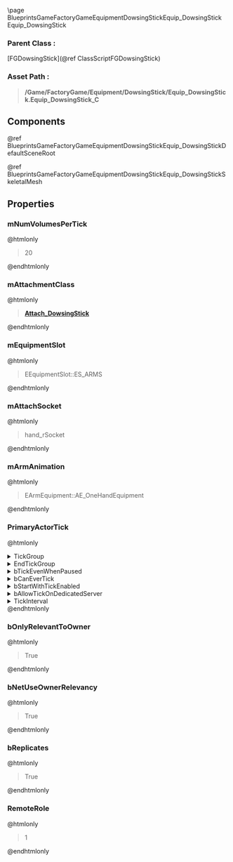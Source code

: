 \page BlueprintsGameFactoryGameEquipmentDowsingStickEquip_DowsingStick Equip_DowsingStick
### Parent Class :
[FGDowsingStick](@ref ClassScriptFGDowsingStick)
### Asset Path :
<b><blockquote>/Game/FactoryGame/Equipment/DowsingStick/Equip_DowsingStick.Equip_DowsingStick_C</blockquote></b>
## Components

@ref BlueprintsGameFactoryGameEquipmentDowsingStickEquip_DowsingStickDefaultSceneRoot

@ref BlueprintsGameFactoryGameEquipmentDowsingStickEquip_DowsingStickSkeletalMesh

## Properties

### mNumVolumesPerTick
@htmlonly
<blockquote>20</blockquote>
@endhtmlonly

### mAttachmentClass
@htmlonly
<b><a href="_blueprints_game_factory_game_equipment_dowsing_stick_attach__dowsing_stick.html"><blockquote>Attach_DowsingStick</blockquote></a></b>
@endhtmlonly

### mEquipmentSlot
@htmlonly
<blockquote>EEquipmentSlot::ES_ARMS</blockquote>
@endhtmlonly

### mAttachSocket
@htmlonly
<blockquote>hand_rSocket</blockquote>
@endhtmlonly

### mArmAnimation
@htmlonly
<blockquote>EArmEquipment::AE_OneHandEquipment</blockquote>
@endhtmlonly

### PrimaryActorTick
@htmlonly
<details>
 <summary>TickGroup</summary>
<blockquote>0</blockquote>
</details>
<details>
 <summary>EndTickGroup</summary>
<blockquote>0</blockquote>
</details>
<details>
 <summary>bTickEvenWhenPaused</summary>
<blockquote>False</blockquote>
</details>
<details>
 <summary>bCanEverTick</summary>
<blockquote>True</blockquote>
</details>
<details>
 <summary>bStartWithTickEnabled</summary>
<blockquote>True</blockquote>
</details>
<details>
 <summary>bAllowTickOnDedicatedServer</summary>
<blockquote>True</blockquote>
</details>
<details>
 <summary>TickInterval</summary>
<blockquote>0</blockquote>
</details>
@endhtmlonly

### bOnlyRelevantToOwner
@htmlonly
<blockquote>True</blockquote>
@endhtmlonly

### bNetUseOwnerRelevancy
@htmlonly
<blockquote>True</blockquote>
@endhtmlonly

### bReplicates
@htmlonly
<blockquote>True</blockquote>
@endhtmlonly

### RemoteRole
@htmlonly
<blockquote>1</blockquote>
@endhtmlonly


